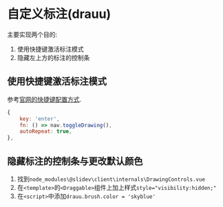 # 自定义标注(drauu)

主要实现两个目的:
1. 使用快捷键激活标注模式
2. 隐藏左上方的标注的控制条



## 使用快捷键激活标注模式
参考[官网的快捷键配置方式](https://cn.sli.dev/custom/config-shortcuts).

```js
{
    key: 'enter',
    fn: () => nav.toggleDrawing(),
    autoRepeat: true,
},
```


## 隐藏标注的控制条与更改默认颜色

1. 找到`node_modules\@slidev\client\internals\DrawingControls.vue`
2. 在`<template>`的`<Draggable>`组件上加上样式`style="visibility:hidden;"`
3. 在`<script>`中添加`drauu.brush.color = 'skyblue'`

